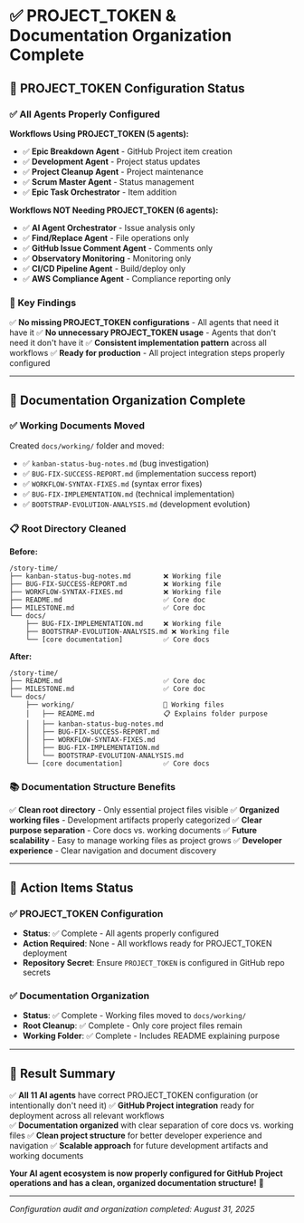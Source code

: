 # ✅ PROJECT_TOKEN & Documentation Organization Complete

## 🔐 PROJECT_TOKEN Configuration Status

### **✅ All Agents Properly Configured**

**Workflows Using PROJECT_TOKEN (5 agents):**
- ✅ **Epic Breakdown Agent** - GitHub Project item creation
- ✅ **Development Agent** - Project status updates 
- ✅ **Project Cleanup Agent** - Project maintenance
- ✅ **Scrum Master Agent** - Status management
- ✅ **Epic Task Orchestrator** - Item addition

**Workflows NOT Needing PROJECT_TOKEN (6 agents):**
- ✅ **AI Agent Orchestrator** - Issue analysis only
- ✅ **Find/Replace Agent** - File operations only
- ✅ **GitHub Issue Comment Agent** - Comments only
- ✅ **Observatory Monitoring** - Monitoring only
- ✅ **CI/CD Pipeline Agent** - Build/deploy only
- ✅ **AWS Compliance Agent** - Compliance reporting only

### **🎯 Key Findings**

✅ **No missing PROJECT_TOKEN configurations** - All agents that need it have it
✅ **No unnecessary PROJECT_TOKEN usage** - Agents that don't need it don't have it
✅ **Consistent implementation pattern** across all workflows
✅ **Ready for production** - All project integration steps properly configured

---

## 📁 Documentation Organization Complete

### **✅ Working Documents Moved**

Created `docs/working/` folder and moved:
- ✅ `kanban-status-bug-notes.md` (bug investigation)
- ✅ `BUG-FIX-SUCCESS-REPORT.md` (implementation success report)
- ✅ `WORKFLOW-SYNTAX-FIXES.md` (syntax error fixes)
- ✅ `BUG-FIX-IMPLEMENTATION.md` (technical implementation)
- ✅ `BOOTSTRAP-EVOLUTION-ANALYSIS.md` (development evolution)

### **📋 Root Directory Cleaned**

**Before:**
```
/story-time/
├── kanban-status-bug-notes.md        ❌ Working file
├── BUG-FIX-SUCCESS-REPORT.md         ❌ Working file  
├── WORKFLOW-SYNTAX-FIXES.md          ❌ Working file
├── README.md                         ✅ Core doc
├── MILESTONE.md                      ✅ Core doc
└── docs/
    ├── BUG-FIX-IMPLEMENTATION.md     ❌ Working file
    ├── BOOTSTRAP-EVOLUTION-ANALYSIS.md ❌ Working file
    └── [core documentation]          ✅ Core docs
```

**After:**
```
/story-time/
├── README.md                         ✅ Core doc
├── MILESTONE.md                      ✅ Core doc
└── docs/
    ├── working/                      📁 Working files
    │   ├── README.md                 📋 Explains folder purpose
    │   ├── kanban-status-bug-notes.md
    │   ├── BUG-FIX-SUCCESS-REPORT.md
    │   ├── WORKFLOW-SYNTAX-FIXES.md
    │   ├── BUG-FIX-IMPLEMENTATION.md
    │   └── BOOTSTRAP-EVOLUTION-ANALYSIS.md
    └── [core documentation]          ✅ Core docs
```

### **📚 Documentation Structure Benefits**

✅ **Clean root directory** - Only essential project files visible
✅ **Organized working files** - Development artifacts properly categorized
✅ **Clear purpose separation** - Core docs vs. working documents
✅ **Future scalability** - Easy to manage working files as project grows
✅ **Developer experience** - Clear navigation and document discovery

---

## 🎯 Action Items Status

### ✅ **PROJECT_TOKEN Configuration**
- **Status**: ✅ Complete - All agents properly configured
- **Action Required**: None - All workflows ready for PROJECT_TOKEN deployment
- **Repository Secret**: Ensure `PROJECT_TOKEN` is configured in GitHub repo secrets

### ✅ **Documentation Organization**  
- **Status**: ✅ Complete - Working files moved to `docs/working/`
- **Root Cleanup**: ✅ Complete - Only core project files remain
- **Working Folder**: ✅ Complete - Includes README explaining purpose

---

## 🚀 **Result Summary**

✅ **All 11 AI agents** have correct PROJECT_TOKEN configuration (or intentionally don't need it)
✅ **GitHub Project integration** ready for deployment across all relevant workflows  
✅ **Documentation organized** with clear separation of core docs vs. working files
✅ **Clean project structure** for better developer experience and navigation
✅ **Scalable approach** for future development artifacts and working documents

**Your AI agent ecosystem is now properly configured for GitHub Project operations and has a clean, organized documentation structure!** 🎉

---

_Configuration audit and organization completed: August 31, 2025_
